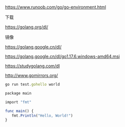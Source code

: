 https://www.runoob.com/go/go-environment.html



下载

https://golang.org/dl/

镜像

https://golang.google.cn/dl/

https://golang.google.cn/dl/go1.17.6.windows-amd64.msi

https://studygolang.com/dl

http://www.gomirrors.org/



```javascript
go run test.gohello world
```



```javascript
package main

import "fmt"

func main() {
   fmt.Println("Hello, World!")
}
```

